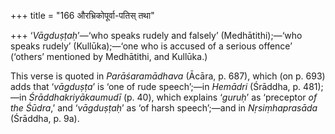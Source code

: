 +++
title = "166 औरभ्रिकोपूर्वा-पतिस् तथा"

+++
‘*Vāgduṣṭaḥ*’—‘who speaks rudely and falsely’ (Medhātithi);—‘who speaks
rudely’ (Kullūka);—‘one who is accused of a serious offence’ (‘others’
mentioned by Medhātithi, and Kullūka.)

This verse is quoted in *Parāśaramādhava* (Ācāra, p. 687), which (on p.
693) adds that ‘*vāgduṣṭa*’ is ‘one of rude speech’;—in *Hemādri*
(Śrāddha, p. 481);—in *Śrāddhakriyākaumudī* (p. 40), which explains
‘*guruḥ*’ as ‘preceptor *of* *the Śūdra*,’ and ‘*vāgduṣṭaḥ*’ as ‘of
harsh speech’;—and in *Nṛsiṃhaprasāda* (Śrāddha, p. 9a).


